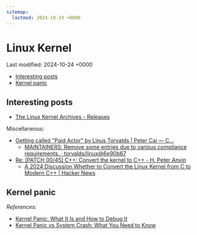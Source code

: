 ```yaml
---
sitemap:
  lastmod: 2024-10-24 +0000
---
```


# Linux Kernel

Last modified: 2024-10-24 +0000

- [Interesting posts](#interesting-posts)
- [Kernel panic](#kernel-panic)

## Interesting posts

- [The Linux Kernel Archives - Releases](https://www.kernel.org/category/releases.html)

Miscellaneous:

- [Getting called "Paid Actor" by Linus Torvalds \| Peter Cai — C...](https://typeblog.net/55833/getting-called-paid-actor-by-linus-torvalds)
  - [MAINTAINERS: Remove some entries due to various compliance requirements. · torvalds/linux@6e90b67](https://github.com/torvalds/linux/commit/6e90b675cf942e50c70e8394dfb5862975c3b3b2)
- [Re: [PATCH 00/45] C++: Convert the kernel to C++ - H. Peter Anvin](https://lore.kernel.org/lkml/3465e0c6-f5b2-4c42-95eb-29361481f805@zytor.com/)
  - [A 2024 Discussion Whether to Convert the Linux Kernel from C to Modern C++ \| Hacker News](https://news.ycombinator.com/item?id=38939151)

## Kernel panic

*References*:

- [Kernel Panic: What It Is and How to Debug It](https://www.linkedin.com/advice/0/what-kernel-panic-how-can-you-debug-skills-computer-science-yahwf)
- [Kernel Panic vs System Crash: What You Need to Know](https://www.linkedin.com/advice/1/what-difference-between-kernel-panic-system-crash-e7w9e)
